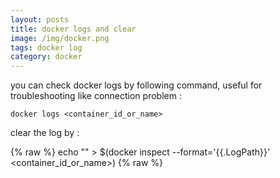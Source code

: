 ```yaml
---
layout: posts
title: docker logs and clear
image: /img/docker.png
tags: docker log
category: docker
---
```


you can check docker logs by following command, useful for troubleshooting like connection problem :

```
docker logs <container_id_or_name>
```

clear the log by :


{% raw %}
echo "" > $(docker inspect --format='{{.LogPath}}' <container_id_or_name>)
{% raw %}

